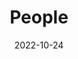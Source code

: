 ---
title: People
date: 2022-10-24

type: landing

sections:
  - block: people
    content:
      title: 毕业成员
      # Choose which groups/teams of users to display.
      #   Edit `user_groups` in each user's profile to add them to one or more of these groups.
      user_groups:
          - 优秀毕业生
      sort_by: Params.last_name
      sort_ascending: true
    design:
      show_interests: false
      show_role: true
      show_social: true
---